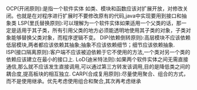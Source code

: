 OCP(开闭原则):是指一个软件实体 如类、模块和函数应该对扩展开放，对修改关闭。也就是在对程序进行扩展时不要修改原有的代码,java中实现要用到接口和抽象类
LSP(里氏替换原则):可以理解为一个软件实体如果适用一个父类的话，那一定是适用于其子类，所有引用父类的地方必须能透明地使用其子类的对象，子类对象能够替换父类对象，而程序逻辑不变。
DIP(依赖倒转原则):高层模块不应该依赖低层模块,两者都应该依赖其抽象;抽象不应该依赖细节；细节应该依赖抽象.
ISP(接口隔离原则):客户端不应该被迫依赖于它不使用的方法,一个类对另一个类的依赖应该建立在最小的接口上.
LoD(迪米特法则):如果两个软件实体之间无需直接通信,那么就不应该发生直接调用,可以通过第三方转发该调用,目的是降低类之间的耦合度,提高板块的相互独立.
CARP(合成复用原则):尽量使用聚合、组合的方式，而不是使用继承。优先考虑使用组合和聚合,其次再考虑继承
